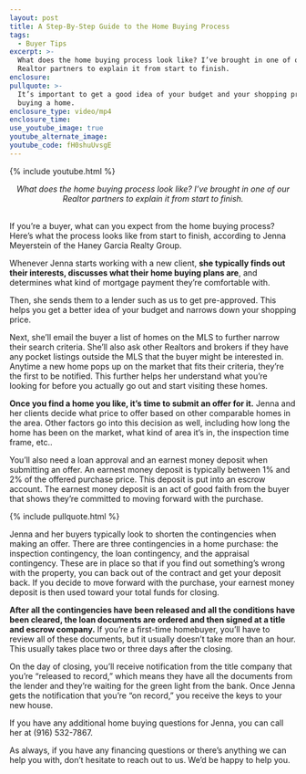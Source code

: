 ```yaml
---
layout: post
title: A Step-By-Step Guide to the Home Buying Process
tags:
  - Buyer Tips
excerpt: >-
  What does the home buying process look like? I’ve brought in one of our
  Realtor partners to explain it from start to finish.
enclosure:
pullquote: >-
  It’s important to get a good idea of your budget and your shopping price when
  buying a home.
enclosure_type: video/mp4
enclosure_time:
use_youtube_image: true
youtube_alternate_image:
youtube_code: fH0shuUvsgE
---
```


{% include youtube.html %}

<center><em>What does the home buying process look like? I&rsquo;ve brought in one of our Realtor partners to explain it from start to finish.</em></center>

<center>&nbsp;</center>

If you’re a buyer, what can you expect from the home buying process? Here’s what the process looks like from start to finish, according to Jenna Meyerstein of the Haney Garcia Realty Group.

Whenever Jenna starts working with a new client, **she typically finds out their interests, discusses what their home buying plans are**, and determines what kind of mortgage payment they’re comfortable with.

Then, she sends them to a lender such as us to get pre-approved. This helps you get a better idea of your budget and narrows down your shopping price.

Next, she’ll email the buyer a list of homes on the MLS to further narrow their search criteria. She’ll also ask other Realtors and brokers if they have any pocket listings outside the MLS that the buyer might be interested in. Anytime a new home pops up on the market that fits their criteria, they’re the first to be notified. This further helps her understand what you’re looking for before you actually go out and start visiting these homes.

**Once you find a home you like, it’s time to submit an offer for it.** Jenna and her clients decide what price to offer based on other comparable homes in the area. Other factors go into this decision as well, including how long the home has been on the market, what kind of area it’s in, the inspection time frame, etc..

You’ll also need a loan approval and an earnest money deposit when submitting an offer. An earnest money deposit is typically between 1% and 2% of the offered purchase price. This deposit is put into an escrow account. The earnest money deposit is an act of good faith from the buyer that shows they’re committed to moving forward with the purchase.

{% include pullquote.html %}

Jenna and her buyers typically look to shorten the contingencies when making an offer. There are three contingencies in a home purchase: the inspection contingency, the loan contingency, and the appraisal contingency. These are in place so that if you find out something’s wrong with the property, you can back out of the contract and get your deposit back. If you decide to move forward with the purchase, your earnest money deposit is then used toward your total funds for closing.

**After all the contingencies have been released and all the conditions have been cleared, the loan documents are ordered and then signed at a title and escrow company.** If you’re a first-time homebuyer, you’ll have to review all of these documents, but it usually doesn’t take more than an hour. This usually takes place two or three days after the closing.

On the day of closing, you’ll receive notification from the title company that you’re “released to record,” which means they have all the documents from the lender and they’re waiting for the green light from the bank. Once Jenna gets the notification that you’re “on record,” you receive the keys to your new house.

If you have any additional home buying questions for Jenna, you can call her at (916) 532-7867.

As always, if you have any financing questions or there’s anything we can help you with, don’t hesitate to reach out to us. We’d be happy to help you.